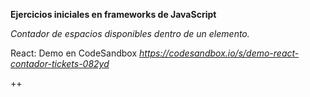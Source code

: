 **Ejercicios iniciales en frameworks de JavaScript**

*Contador de espacios disponibles dentro de un elemento.*

React: Demo en CodeSandbox
_https://codesandbox.io/s/demo-react-contador-tickets-082yd_


++


